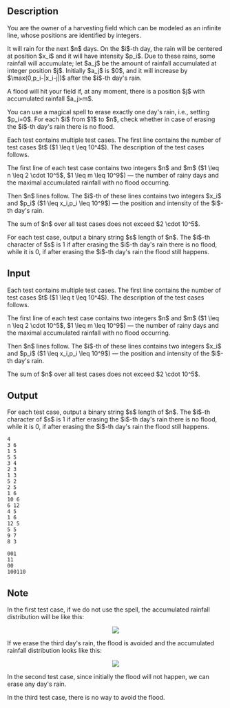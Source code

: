 ## Description

<div><p>You are the owner of a harvesting field which can be modeled as an infinite line, whose positions are identified by integers.</p><p>It will rain for the next $n$ days. On the $i$-th day, the rain will be centered at position $x_i$ and it will have intensity $p_i$. Due to these rains, some rainfall will accumulate; let $a_j$ be the amount of rainfall accumulated at integer position $j$. Initially $a_j$ is $0$, and it will increase by $\max(0,p_i-|x_i-j|)$ after the $i$-th day's rain.</p><p>A flood will hit your field if, at any moment, there is a position $j$ with accumulated rainfall $a_j&gt;m$.</p><p>You can use a magical spell to erase <span class="tex-font-style-bf">exactly one</span> day's rain, i.e., setting $p_i=0$. For each $i$ from $1$ to $n$, check whether in case of erasing the $i$-th day's rain there is no flood.</p></div><div class="input-specification"><p>Each test contains multiple test cases. The first line contains the number of test cases $t$ ($1 \leq t \leq 10^4$). The description of the test cases follows.</p><p>The first line of each test case contains two integers $n$ and $m$ ($1 \leq n \leq 2 \cdot 10^5$, $1 \leq m \leq 10^9$) — the number of rainy days and the maximal accumulated rainfall with no flood occurring.</p><p>Then $n$ lines follow. The $i$-th of these lines contains two integers $x_i$ and $p_i$ ($1 \leq x_i,p_i \leq 10^9$) — the position and intensity of the $i$-th day's rain.</p><p>The sum of $n$ over all test cases does not exceed $2 \cdot 10^5$.</p></div><div class="output-specification"><p>For each test case, output a binary string $s$ length of $n$. The $i$-th character of $s$ is <span class="tex-font-style-tt">1</span> if after erasing the $i$-th day's rain there is <span class="tex-font-style-bf">no</span> flood, while it is <span class="tex-font-style-tt">0</span>, if after erasing the $i$-th day's rain the flood still happens.</p></div>

## Input

<p>Each test contains multiple test cases. The first line contains the number of test cases $t$ ($1 \leq t \leq 10^4$). The description of the test cases follows.</p><p>The first line of each test case contains two integers $n$ and $m$ ($1 \leq n \leq 2 \cdot 10^5$, $1 \leq m \leq 10^9$) — the number of rainy days and the maximal accumulated rainfall with no flood occurring.</p><p>Then $n$ lines follow. The $i$-th of these lines contains two integers $x_i$ and $p_i$ ($1 \leq x_i,p_i \leq 10^9$) — the position and intensity of the $i$-th day's rain.</p><p>The sum of $n$ over all test cases does not exceed $2 \cdot 10^5$.</p>

## Output

<p>For each test case, output a binary string $s$ length of $n$. The $i$-th character of $s$ is <span class="tex-font-style-tt">1</span> if after erasing the $i$-th day's rain there is <span class="tex-font-style-bf">no</span> flood, while it is <span class="tex-font-style-tt">0</span>, if after erasing the $i$-th day's rain the flood still happens.</p>





```input1|2,3,4,5,9,10,11
4
3 6
1 5
5 5
3 4
2 3
1 3
5 2
2 5
1 6
10 6
6 12
4 5
1 6
12 5
5 5
9 7
8 3
```




```output1
001
11
00
100110
```



## Note

<p>In the first test case, if we do not use the spell, the accumulated rainfall distribution will be like this:</p><center> <img class="tex-graphics" src="file://oJO2IXeN.png" style="max-width: 100.0%;max-height: 100.0%;"> </center><p>If we erase the third day's rain, the flood is avoided and the accumulated rainfall distribution looks like this:</p><center> <img class="tex-graphics" src="file://2SEowt0p.png" style="max-width: 100.0%;max-height: 100.0%;"> </center><p>In the second test case, since initially the flood will not happen, we can erase any day's rain.</p><p>In the third test case, there is no way to avoid the flood.</p>
